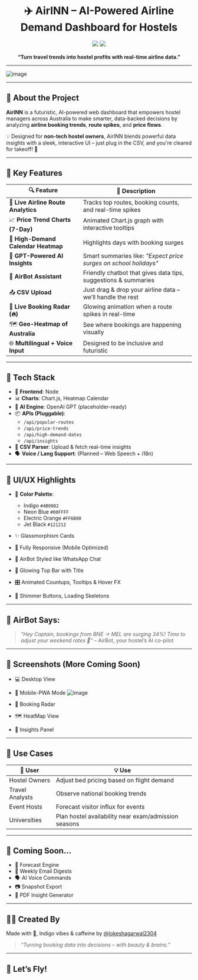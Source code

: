 <h1 align="center">✈️ AirINN – AI-Powered Airline Demand Dashboard for Hostels</h1>
<p align="center">
  <img src="https://img.shields.io/badge/UI%20Design-Indigo%20&%20Neon-blue?style=for-the-badge">
  <img src="https://img.shields.io/badge/Smart-Booking_Insights-orange?style=for-the-badge">
  <br><br>
  <b>“Turn travel trends into hostel profits with real-time airline data.”</b>
</p>

---

![image](https://github.com/user-attachments/assets/1d66c6bd-bb0c-43a2-bb87-ffadc00a606a)

---

## 🚀 About the Project

**AirINN** is a futuristic, AI-powered web dashboard that empowers hostel managers across Australia to make smarter, data-backed decisions by analyzing **airline booking trends**, **route spikes**, and **price flows**.

💡 Designed for **non-tech hostel owners**, AirINN blends powerful data insights with a sleek, interactive UI – just plug in the CSV, and you're cleared for takeoff! 🛫

---

## 🎯 Key Features

| 🔍 Feature | 💬 Description |
|-----------|----------------|
| 🧭 **Live Airline Route Analytics** | Tracks top routes, booking counts, and real-time spikes |
| 📈 **Price Trend Charts (7-Day)** | Animated Chart.js graph with interactive tooltips |
| 📅 **High-Demand Calendar Heatmap** | Highlights days with booking surges |
| 🧠 **GPT-Powered AI Insights** | Smart summaries like: _"Expect price surges on school holidays"_ |
| 🤖 **AirBot Assistant** | Friendly chatbot that gives data tips, suggestions & summaries |
| 📤 **CSV Upload** | Just drag & drop your airline data – we’ll handle the rest |
| 📡 **Live Booking Radar (🔥)** | Glowing animation when a route spikes in real-time |
| 🗺️ **Geo-Heatmap of Australia** | See where bookings are happening visually |
| 🌐 **Multilingual + Voice Input** | Designed to be inclusive and futuristic |

---

## 🌈 Tech Stack

- 🎨 **Frontend**: Node
- 📊 **Charts**: Chart.js, Heatmap Calendar
- 🧠 **AI Engine**: OpenAI GPT (placeholder-ready)
- 📦 **APIs (Pluggable)**:
  - `/api/popular-routes`
  - `/api/price-trends`
  - `/api/high-demand-dates`
  - `/api/insights`
- 🔄 **CSV Parser**: Upload & fetch real-time insights
- 🗣️ **Voice / Lang Support**: (Planned – Web Speech + i18n)

---

## 🎨 UI/UX Highlights

- 🌌 **Color Palette**:  
  - Indigo `#4B0082`  
  - Neon Blue `#00FFFF`  
  - Electric Orange `#FF6B00`  
  - Jet Black `#121212`

- ✨ Glassmorphism Cards  
- 📱 Fully Responsive (Mobile Optimized)  
- 💬 AirBot Styled like WhatsApp Chat  
- 🛫 Glowing Top Bar with Title  
- 🎛️ Animated Countups, Tooltips & Hover FX  
- 🔄 Shimmer Buttons, Loading Skeletons

---

## 🔐 AirBot Says:

> *"Hey Captain, bookings from BNE → MEL are surging 34%! Time to adjust your weekend rates 💼"*
> – AirBot, your hostel’s AI co-pilot

---

## 📸 Screenshots (More Coming Soon)

* 💻 Desktop View
* 📱 Mobile-PWA Mode 
![image](https://github.com/user-attachments/assets/e0fe42ab-7dcd-4812-92f5-5dc4be2b793e)

* 🧭 Booking Radar
* 🗺️ HeatMap View
* 🧠 Insights Panel

---

## 💼 Use Cases

| 👥 User         | 💡 Use                                               |
| --------------- | ---------------------------------------------------- |
| Hostel Owners   | Adjust bed pricing based on flight demand            |
| Travel Analysts | Observe national booking trends                      |
| Event Hosts     | Forecast visitor influx for events                   |
| Universities    | Plan hostel availability near exam/admission seasons |

---

## 🧠 Coming Soon...

* 📅 Forecast Engine
* 📧 Weekly Email Digests
* 🗣️ AI Voice Commands
* 📷 Snapshot Export
* 🧾 PDF Insight Generator
  

---

## 🧑‍💻 Created By

Made with 💙, Indigo vibes & caffeine by [@lokeshagarwal2304](https://github.com/lokeshagarwal2304)

> *“Turning booking data into decisions – with beauty & brains.”*

---

## 🔗 Let’s Fly!

